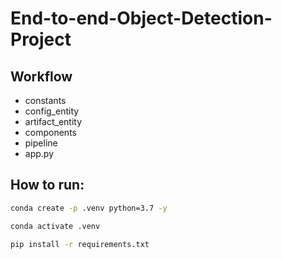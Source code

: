 # End-to-end-Object-Detection-Project

##  Workflow

- constants
- config_entity
- artifact_entity
- components
- pipeline
- app.py


##  How to run: 
```bash 
conda create -p .venv python=3.7 -y
```
```bash
conda activate .venv 
```
```bash
pip install -r requirements.txt
```
